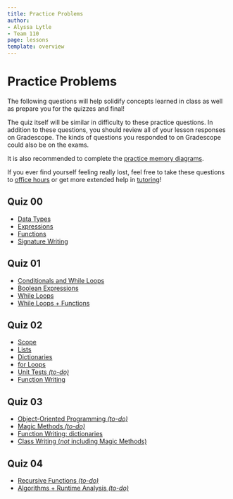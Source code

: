```yaml
---
title: Practice Problems
author:
- Alyssa Lytle
- Team 110
page: lessons
template: overview
---
```


# Practice Problems

The following questions will help solidify concepts learned in class as well as prepare you for the quizzes and final!

The quiz itself will be similar in difficulty to these practice questions. In addition to these questions, you should review all of your lesson responses on Gradescope. The kinds of questions you responded to on Gradescope could also be on the exams.

It is also recommended to complete the [practice memory diagrams](/resources/practice/MemDiagrams.html).

If you ever find yourself feeling really lost, feel free to take these questions to [office hours](/support) or get more extended help in [tutoring](/support)!

## Quiz 00

- [Data Types](/resources/practice/data-types.html)
- [Expressions](/resources/practice/expressions.html)
- [Functions](/resources/practice/functions.html)
- [Signature Writing](/resources/practice/signature-writing.html)

## Quiz 01

- [Conditionals and While Loops](/resources/practice/conditionals-while.html)
- [Boolean Expressions](/resources/practice/boolean-expressions.html)
- [While Loops](/resources/practice/while-loops.html)
- [While Loops + Functions](/resources/practice/while-loops-functions.html)
<!-- - [Function Writing: while loops *(to-do)*](/resources/practice/function-writing.html) -->

## Quiz 02

- [Scope](/resources/practice/scope.html)
- [Lists](/resources/practice/lists.html)
- [Dictionaries](/resources/practice/dicts.html)
- [for Loops](/resources/practice/for-loops.html)
- [Unit Tests *(to-do)*](/resources/practice/unit-tests.html)
- [Function Writing](/resources/practice/function-writing.html)

## Quiz 03


- [Object-Oriented Programming *(to-do)*](/resources/practice/unit-tests.html)
- [Magic Methods *(to-do)*](/resources/practice/unit-tests.html)
- [Function Writing: dictionaries](/resources/practice/function-writing.html)
- [Class Writing (*not* including Magic Methods)](/resources/practice/class-writing.html)

## Quiz 04

- [Recursive Functions *(to-do)*](/resources/practice/unit-tests.html)
- [Algorithms + Runtime Analysis *(to-do)*](/resources/practice/unit-tests.html)